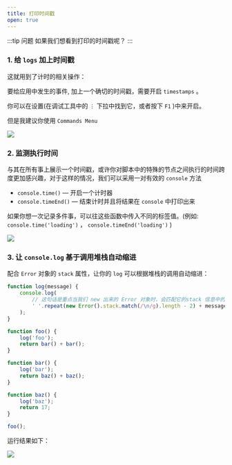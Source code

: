 ```yaml
---
title: 打印时间戳
open: true
---
```


:::tip 问题
如果我们想看到打印的时间戳呢？
:::

### 1. 给 `logs` 加上时间戳

这就用到了计时的相关操作：

要给应用中发生的事件, 加上一个确切的时间戳，需要开启 `timestamps` 。

你可以在设置(在调试工具中的 `⋮` 下拉中找到它，或者按下 `F1` )中来开启。

但是我建议你使用 `Commands Menu` 

![](https://wingman-1300536089.file.myqcloud.com//chrome/C03/console_timestamp.gif)

### 2. 监测执行时间

与其在所有事上展示一个时间戳，或许你对脚本中的特殊的节点之间执行的时间跨度更加感兴趣，对于这样的情况，我们可以采用一对有效的 `console` 方法

* `console.time()` — 开启一个计时器
* `console.timeEnd()` — 结束计时并且将结果在 `console` 中打印出来

如果你想一次记录多件事，可以往这些函数中传入不同的标签值。(例如: `console.time('loading')` ， `console.timeEnd('loading')` )

![](https://wingman-1300536089.file.myqcloud.com//chrome/C03/console_time_end.gif)


### 3. 让 `console.log` 基于调用堆栈自动缩进

配合 `Error` 对象的 `stack` 属性，让你的 `log` 可以根据堆栈的调用自动缩进：

``` javascript
function log(message) {
    console.log(
        // 这句话是重点当我们 new 出来的 Error 对象时，会匹配它的stack 信息中的换行符，换行符出现的次数也等同于它在堆栈调用时的深度。
        ' '.repeat(new Error().stack.match(/\n/g).length - 2) + message
    );
}

function foo() {
    log('foo');
    return bar() + bar();
}

function bar() {
    log('bar');
    return baz() + baz();
}

function baz() {
    log('baz');
    return 17;
}

foo();
```

运行结果如下：

![](https://wingman-1300536089.file.myqcloud.com//chrome/C03/console_stack.png)